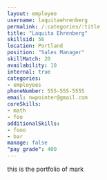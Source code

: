 ```yaml
--- 
layout: employee 
username: laquitaehrenberg
permalink: /:categories/:title 
title: "Laquita Ehrenberg" 
skillsid: 56 
location: Portland
position: "Sales Manager"
skillMatch: 20
availability: 10
internal: true
categories: 
- employees
phoneNumber: 555-555-5555 
email: nwpointer@gmail.com
coreSkills:
- math 
- foo
additionalSkills:
- fooo
- bar
manage: false
"pay grade": 400
---
```


this is the portfolio of mark